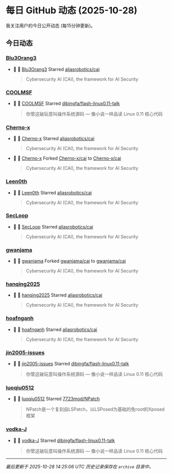 # 每日 GitHub 动态 (2025-10-28)

我关注用户的今日公开动态 (每15分钟更新)。

## 今日动态

### [Blu3Orang3](https://github.com/Blu3Orang3)
- 🌟 👤 [Blu3Orang3](https://github.com/Blu3Orang3) Starred [aliasrobotics/cai](https://github.com/aliasrobotics/cai)
  > Cybersecurity AI (CAI), the framework for AI Security

### [COOLMSF](https://github.com/COOLMSF)
- 🌟 👤 [COOLMSF](https://github.com/COOLMSF) Starred [dibingfa/flash-linux0.11-talk](https://github.com/dibingfa/flash-linux0.11-talk)
  > 你管这破玩意叫操作系统源码 — 像小说一样品读 Linux 0.11 核心代码

### [Cherno-x](https://github.com/Cherno-x)
- 🌟 👤 [Cherno-x](https://github.com/Cherno-x) Starred [aliasrobotics/cai](https://github.com/aliasrobotics/cai)
  > Cybersecurity AI (CAI), the framework for AI Security
- 🍴 👤 [Cherno-x](https://github.com/Cherno-x) Forked [Cherno-x/cai](https://github.com/Cherno-x/cai) to [Cherno-x/cai](https://github.com/Cherno-x/cai)
  > Cybersecurity AI (CAI), the framework for AI Security

### [Leen0th](https://github.com/Leen0th)
- 🌟 👤 [Leen0th](https://github.com/Leen0th) Starred [aliasrobotics/cai](https://github.com/aliasrobotics/cai)
  > Cybersecurity AI (CAI), the framework for AI Security

### [SecLoop](https://github.com/SecLoop)
- 🌟 👤 [SecLoop](https://github.com/SecLoop) Starred [aliasrobotics/cai](https://github.com/aliasrobotics/cai)
  > Cybersecurity AI (CAI), the framework for AI Security

### [gwanjama](https://github.com/gwanjama)
- 🍴 👤 [gwanjama](https://github.com/gwanjama) Forked [gwanjama/cai](https://github.com/gwanjama/cai) to [gwanjama/cai](https://github.com/gwanjama/cai)
  > Cybersecurity AI (CAI), the framework for AI Security

### [hanqing2025](https://github.com/hanqing2025)
- 🌟 👤 [hanqing2025](https://github.com/hanqing2025) Starred [aliasrobotics/cai](https://github.com/aliasrobotics/cai)
  > Cybersecurity AI (CAI), the framework for AI Security

### [hoafnganh](https://github.com/hoafnganh)
- 🌟 👤 [hoafnganh](https://github.com/hoafnganh) Starred [aliasrobotics/cai](https://github.com/aliasrobotics/cai)
  > Cybersecurity AI (CAI), the framework for AI Security

### [jin2005-issues](https://github.com/jin2005-issues)
- 🌟 👤 [jin2005-issues](https://github.com/jin2005-issues) Starred [dibingfa/flash-linux0.11-talk](https://github.com/dibingfa/flash-linux0.11-talk)
  > 你管这破玩意叫操作系统源码 — 像小说一样品读 Linux 0.11 核心代码

### [luoqiu0512](https://github.com/luoqiu0512)
- 🌟 👤 [luoqiu0512](https://github.com/luoqiu0512) Starred [7723mod/NPatch](https://github.com/7723mod/NPatch)
  > NPatch是一个复刻自LSPatch，以LSPosed为基础的免root的Xposed框架

### [vodka-J](https://github.com/vodka-J)
- 🌟 👤 [vodka-J](https://github.com/vodka-J) Starred [dibingfa/flash-linux0.11-talk](https://github.com/dibingfa/flash-linux0.11-talk)
  > 你管这破玩意叫操作系统源码 — 像小说一样品读 Linux 0.11 核心代码


---
*最后更新于 2025-10-28 14:25:06 UTC*
*历史记录保存在 `archive` 目录中。*
